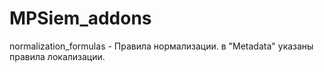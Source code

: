 # MPSiem_addons

normalization_formulas - Правила нормализации. в "Metadata" указаны правила локализации.
